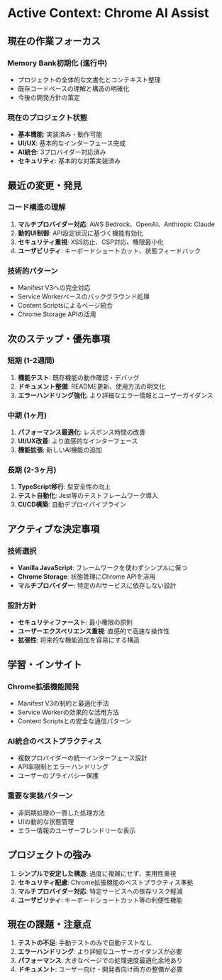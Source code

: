 # Active Context: Chrome AI Assist

## 現在の作業フォーカス

### Memory Bank初期化 (進行中)
- プロジェクトの全体的な文書化とコンテキスト整理
- 既存コードベースの理解と構造の明確化
- 今後の開発方針の策定

### 現在のプロジェクト状態
- **基本機能**: 実装済み・動作可能
- **UI/UX**: 基本的なインターフェース完成
- **AI統合**: 3プロバイダー対応済み
- **セキュリティ**: 基本的な対策実装済み

## 最近の変更・発見

### コード構造の理解
1. **マルチプロバイダー対応**: AWS Bedrock、OpenAI、Anthropic Claude
2. **動的UI制御**: API設定状況に基づく機能有効化
3. **セキュリティ重視**: XSS防止、CSP対応、権限最小化
4. **ユーザビリティ**: キーボードショートカット、状態フィードバック

### 技術的パターン
- Manifest V3への完全対応
- Service Workerベースのバックグラウンド処理
- Content Scriptsによるページ統合
- Chrome Storage APIの活用

## 次のステップ・優先事項

### 短期 (1-2週間)
1. **機能テスト**: 既存機能の動作確認・デバッグ
2. **ドキュメント整備**: README更新、使用方法の明文化
3. **エラーハンドリング強化**: より詳細なエラー情報とユーザーガイダンス

### 中期 (1ヶ月)
1. **パフォーマンス最適化**: レスポンス時間の改善
2. **UI/UX改善**: より直感的なインターフェース
3. **機能拡張**: 新しいAI機能の追加

### 長期 (2-3ヶ月)
1. **TypeScript移行**: 型安全性の向上
2. **テスト自動化**: Jest等のテストフレームワーク導入
3. **CI/CD構築**: 自動デプロイパイプライン

## アクティブな決定事項

### 技術選択
- **Vanilla JavaScript**: フレームワークを使わずシンプルに保つ
- **Chrome Storage**: 状態管理にChrome APIを活用
- **マルチプロバイダー**: 特定のAIサービスに依存しない設計

### 設計方針
- **セキュリティファースト**: 最小権限の原則
- **ユーザーエクスペリエンス重視**: 直感的で高速な操作性
- **拡張性**: 将来的な機能追加を容易にする構造

## 学習・インサイト

### Chrome拡張機能開発
- Manifest V3の制約と最適化手法
- Service Workerの効果的な活用方法
- Content Scriptsとの安全な通信パターン

### AI統合のベストプラクティス
- 複数プロバイダーの統一インターフェース設計
- API率限制とエラーハンドリング
- ユーザーのプライバシー保護

### 重要な実装パターン
- 非同期処理の一貫した処理方法
- UIの動的な状態管理
- エラー情報のユーザーフレンドリーな表示

## プロジェクトの強み
1. **シンプルで安定した構造**: 過度に複雑にせず、実用性重視
2. **セキュリティ配慮**: Chrome拡張機能のベストプラクティス準拠  
3. **マルチプロバイダー対応**: 特定サービスへの依存リスク軽減
4. **ユーザビリティ**: キーボードショートカット等の利便性機能

## 現在の課題・注意点
1. **テストの不足**: 手動テストのみで自動テストなし
2. **エラーハンドリング**: より詳細なユーザーガイダンスが必要
3. **パフォーマンス**: 大きなページでの処理速度最適化余地あり
4. **ドキュメント**: ユーザー向け・開発者向け両方の整備が必要
